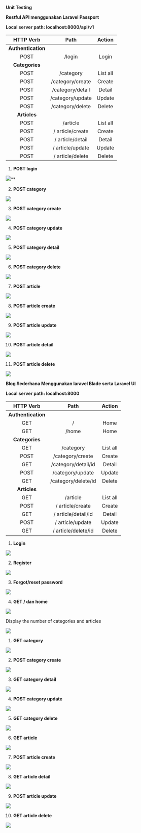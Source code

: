 **Unit Testing**

**Restful API menggunakan Laravel Passport**

**Local server path: localhost:8000/api/v1**


|**HTTP Verb**|**Path**|**Action**|
| :-: | :-: | :-: |
|**Authentication**|
|POST|/login|Login|
|**Categories**|
|POST|/category|List all|
|POST|/category/create|Create|
|POST|/category/detail|Detail|
|POST|/category/update|Update|
|POST|/category/delete|Delete|
|**Articles**|
|POST|/article|List all|
|POST|/ article/create|Create|
|POST|/ article/detail|Detail|
|POST|/ article/update|Update|
|POST|/ article/delete|Delete|


1. **POST login**

![](unit-testing/Aspose.Words.9b43159d-25df-4ee7-aee7-0c5131da4b5b.001.png)**

2. **POST category**

![](unit-testing/Aspose.Words.9b43159d-25df-4ee7-aee7-0c5131da4b5b.002.png)

3. **POST category create**

![](unit-testing/Aspose.Words.9b43159d-25df-4ee7-aee7-0c5131da4b5b.003.png)

4. **POST category update**

![](unit-testing/Aspose.Words.9b43159d-25df-4ee7-aee7-0c5131da4b5b.004.png)

5. **POST category detail**

![](unit-testing/Aspose.Words.9b43159d-25df-4ee7-aee7-0c5131da4b5b.005.png)

6. **POST category delete**

![](unit-testing/Aspose.Words.9b43159d-25df-4ee7-aee7-0c5131da4b5b.006.png)

7. **POST article**

![](unit-testing/Aspose.Words.9b43159d-25df-4ee7-aee7-0c5131da4b5b.007.png)

8. **POST article create**

![](unit-testing/Aspose.Words.9b43159d-25df-4ee7-aee7-0c5131da4b5b.008.png)

9. **POST article update**

![](unit-testing/Aspose.Words.9b43159d-25df-4ee7-aee7-0c5131da4b5b.009.png)

10. **POST article detail**

![](unit-testing/Aspose.Words.9b43159d-25df-4ee7-aee7-0c5131da4b5b.010.png)

11. **POST article delete**

![](unit-testing/Aspose.Words.9b43159d-25df-4ee7-aee7-0c5131da4b5b.011.png)


**Blog Sederhana Menggunakan laravel Blade serta Laravel UI**

**Local server path: localhost:8000**


|**HTTP Verb**|**Path**|**Action**|
| :-: | :-: | :-: |
|**Authentication**|
|GET|/|Home|
|GET|/home|Home|
|**Categories**|
|GET|/category|List all|
|POST|/category/create|Create|
|GET|/category/detail/id|Detail|
|POST|/category/update|Update|
|GET|/category/delete/id|Delete|
|**Articles**|
|GET|/article|List all|
|POST|/ article/create|Create|
|GET|/ article/detail/id|Detail|
|POST|/ article/update|Update|
|GET|/ article/delete/id|Delete|

1. **Login**

![](unit-testing/Aspose.Words.9b43159d-25df-4ee7-aee7-0c5131da4b5b.012.png)

2. **Register**

![](unit-testing/Aspose.Words.9b43159d-25df-4ee7-aee7-0c5131da4b5b.013.png)

3. **Forgot/reset password**

![](unit-testing/Aspose.Words.9b43159d-25df-4ee7-aee7-0c5131da4b5b.014.png)

4. **GET / dan home** 

![](unit-testing/Aspose.Words.9b43159d-25df-4ee7-aee7-0c5131da4b5b.015.png)

Display the number of categories and articles

![](Aspose.Words.9b43159d-25df-4ee7-aee7-0c5131da4b5b.018.png)

1. **GET category**

![](unit-testing/Aspose.Words.9b43159d-25df-4ee7-aee7-0c5131da4b5b.019.png)

2. **POST category create**

![](unit-testing/Aspose.Words.9b43159d-25df-4ee7-aee7-0c5131da4b5b.020.png)

3. **GET category detail**

![](unit-testing/Aspose.Words.9b43159d-25df-4ee7-aee7-0c5131da4b5b.021.png)

4. **POST category update**

![](unit-testing/Aspose.Words.9b43159d-25df-4ee7-aee7-0c5131da4b5b.022.png)

5. **GET category delete**

![](unit-testing/Aspose.Words.9b43159d-25df-4ee7-aee7-0c5131da4b5b.023.png)

6. **GET article**

![](unit-testing/Aspose.Words.9b43159d-25df-4ee7-aee7-0c5131da4b5b.024.png)

7. **POST article create**

![](unit-testing/Aspose.Words.9b43159d-25df-4ee7-aee7-0c5131da4b5b.025.png)

8. **GET article detail**

![](unit-testing/Aspose.Words.9b43159d-25df-4ee7-aee7-0c5131da4b5b.026.png)

9. **POST article update**

![](unit-testing/Aspose.Words.9b43159d-25df-4ee7-aee7-0c5131da4b5b.027.png)

10. **GET article delete**

![](unit-testing/Aspose.Words.9b43159d-25df-4ee7-aee7-0c5131da4b5b.028.png)
